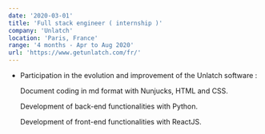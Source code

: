 ```yaml
---
date: '2020-03-01'
title: 'Full stack engineer ( internship )'
company: 'Unlatch'
location: 'Paris, France'
range: '4 months - Apr to Aug 2020'
url: 'https://www.getunlatch.com/fr/'
---
```


- Participation in the evolution and improvement of the Unlatch software : 

    Document coding in md format with Nunjucks, HTML and CSS.
 
    Development of back-end functionalities with Python.
 
    Development of front-end functionalities with ReactJS.